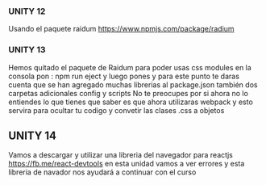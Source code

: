 ### UNITY 12

Usando el paquete raidum https://www.npmjs.com/package/radium

### UNITY 13

Hemos quitado el paquete de Raidum para poder usas css modules
en la consola pon : npm run eject y luego pones y
para este punto te daras cuenta que se han agregado muchas librerias al package.json
también dos carpetas adicionales config y scripts
No te preocupes por si ahora no lo entiendes lo que tienes que saber es que 
ahora utilizaras webpack y esto servira para ocultar tu codigo y convetir las clases .css a objetos

## UNITY 14

Vamos a descargar y utilizar una libreria del navegador para reactjs https://fb.me/react-devtools
en esta unidad vamos a ver errores y esta libreria de navador nos ayudará a continuar con el curso